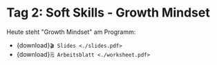 # Tag 2: Soft Skills - Growth Mindset

Heute steht "Growth Mindset" am Programm:

* {download}`🎬 Slides <./slides.pdf>`
* {download}`🗒️ Arbeitsblatt <./worksheet.pdf>`
